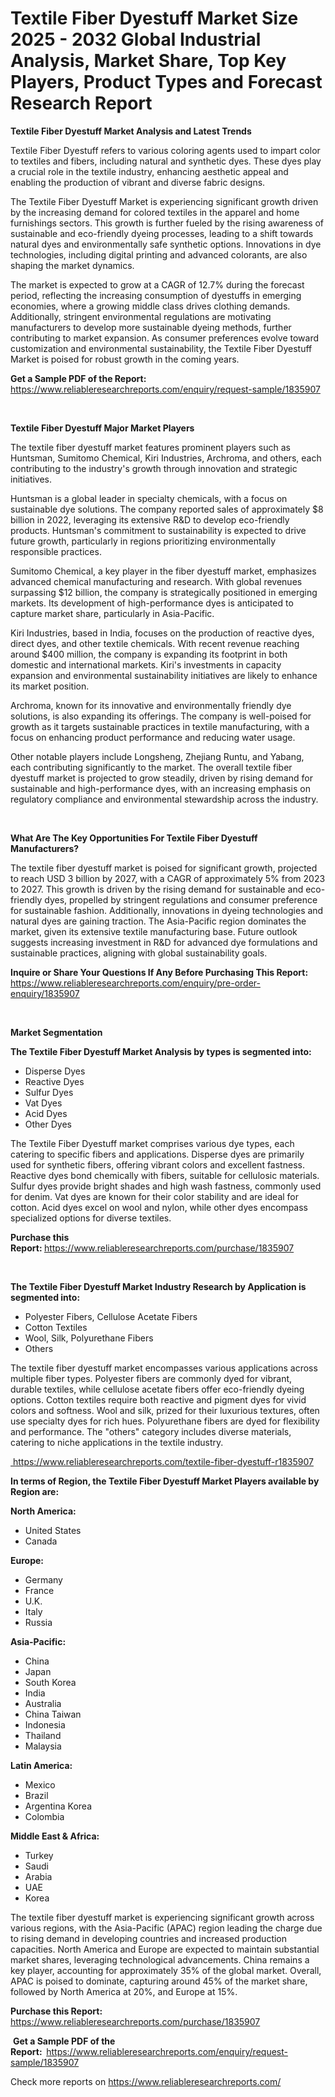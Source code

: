 <p><h1>Textile Fiber Dyestuff Market Size 2025 - 2032 Global Industrial Analysis, Market Share, Top Key Players, Product Types and Forecast Research Report</h1></p><p><strong>Textile Fiber Dyestuff Market Analysis and Latest Trends</strong></p>
<p><p>Textile Fiber Dyestuff refers to various coloring agents used to impart color to textiles and fibers, including natural and synthetic dyes. These dyes play a crucial role in the textile industry, enhancing aesthetic appeal and enabling the production of vibrant and diverse fabric designs. </p><p>The Textile Fiber Dyestuff Market is experiencing significant growth driven by the increasing demand for colored textiles in the apparel and home furnishings sectors. This growth is further fueled by the rising awareness of sustainable and eco-friendly dyeing processes, leading to a shift towards natural dyes and environmentally safe synthetic options. Innovations in dye technologies, including digital printing and advanced colorants, are also shaping the market dynamics.</p><p>The market is expected to grow at a CAGR of 12.7% during the forecast period, reflecting the increasing consumption of dyestuffs in emerging economies, where a growing middle class drives clothing demands. Additionally, stringent environmental regulations are motivating manufacturers to develop more sustainable dyeing methods, further contributing to market expansion. As consumer preferences evolve toward customization and environmental sustainability, the Textile Fiber Dyestuff Market is poised for robust growth in the coming years.</p></p>
<p><strong>Get a Sample PDF of the Report:&nbsp;</strong> <a href="https://www.reliableresearchreports.com/enquiry/request-sample/1835907?utm_campaign=2957&utm_medium=2&utm_source=Github&utm_content=ia&utm_term=26032025&utm_id=textile-fiber-dyestuff">https://www.reliableresearchreports.com/enquiry/request-sample/1835907</a></p>
<p>&nbsp;</p>
<p><strong>Textile Fiber Dyestuff Major Market Players</strong></p>
<p><p>The textile fiber dyestuff market features prominent players such as Huntsman, Sumitomo Chemical, Kiri Industries, Archroma, and others, each contributing to the industry's growth through innovation and strategic initiatives.</p><p>Huntsman is a global leader in specialty chemicals, with a focus on sustainable dye solutions. The company reported sales of approximately $8 billion in 2022, leveraging its extensive R&D to develop eco-friendly products. Huntsman's commitment to sustainability is expected to drive future growth, particularly in regions prioritizing environmentally responsible practices.</p><p>Sumitomo Chemical, a key player in the fiber dyestuff market, emphasizes advanced chemical manufacturing and research. With global revenues surpassing $12 billion, the company is strategically positioned in emerging markets. Its development of high-performance dyes is anticipated to capture market share, particularly in Asia-Pacific.</p><p>Kiri Industries, based in India, focuses on the production of reactive dyes, direct dyes, and other textile chemicals. With recent revenue reaching around $400 million, the company is expanding its footprint in both domestic and international markets. Kiri's investments in capacity expansion and environmental sustainability initiatives are likely to enhance its market position.</p><p>Archroma, known for its innovative and environmentally friendly dye solutions, is also expanding its offerings. The company is well-poised for growth as it targets sustainable practices in textile manufacturing, with a focus on enhancing product performance and reducing water usage.</p><p>Other notable players include Longsheng, Zhejiang Runtu, and Yabang, each contributing significantly to the market. The overall textile fiber dyestuff market is projected to grow steadily, driven by rising demand for sustainable and high-performance dyes, with an increasing emphasis on regulatory compliance and environmental stewardship across the industry.</p></p>
<p>&nbsp;</p>
<p><strong>What Are The Key Opportunities For Textile Fiber Dyestuff Manufacturers?</strong></p>
<p><p>The textile fiber dyestuff market is poised for significant growth, projected to reach USD 3 billion by 2027, with a CAGR of approximately 5% from 2023 to 2027. This growth is driven by the rising demand for sustainable and eco-friendly dyes, propelled by stringent regulations and consumer preference for sustainable fashion. Additionally, innovations in dyeing technologies and natural dyes are gaining traction. The Asia-Pacific region dominates the market, given its extensive textile manufacturing base. Future outlook suggests increasing investment in R&D for advanced dye formulations and sustainable practices, aligning with global sustainability goals.</p></p>
<p><strong>Inquire or Share Your Questions If Any Before Purchasing This Report:</strong> <a href="https://www.reliableresearchreports.com/enquiry/pre-order-enquiry/1835907?utm_campaign=2957&utm_medium=2&utm_source=Github&utm_content=ia&utm_term=26032025&utm_id=textile-fiber-dyestuff">https://www.reliableresearchreports.com/enquiry/pre-order-enquiry/1835907</a></p>
<p>&nbsp;</p>
<p><strong>Market Segmentation</strong></p>
<p><strong>The Textile Fiber Dyestuff Market Analysis by types is segmented into:</strong></p>
<p><ul><li>Disperse Dyes</li><li>Reactive Dyes</li><li>Sulfur Dyes</li><li>Vat Dyes</li><li>Acid Dyes</li><li>Other Dyes</li></ul></p>
<p><p>The Textile Fiber Dyestuff market comprises various dye types, each catering to specific fibers and applications. Disperse dyes are primarily used for synthetic fibers, offering vibrant colors and excellent fastness. Reactive dyes bond chemically with fibers, suitable for cellulosic materials. Sulfur dyes provide bright shades and high wash fastness, commonly used for denim. Vat dyes are known for their color stability and are ideal for cotton. Acid dyes excel on wool and nylon, while other dyes encompass specialized options for diverse textiles.</p></p>
<p><strong>Purchase this Report:&nbsp;</strong><a href="https://www.reliableresearchreports.com/purchase/1835907?utm_campaign=2957&utm_medium=2&utm_source=Github&utm_content=ia&utm_term=26032025&utm_id=textile-fiber-dyestuff">https://www.reliableresearchreports.com/purchase/1835907</a></p>
<p>&nbsp;</p>
<p><strong>The Textile Fiber Dyestuff Market Industry Research by Application is segmented into:</strong></p>
<p><ul><li>Polyester Fibers, Cellulose Acetate Fibers</li><li>Cotton Textiles</li><li>Wool, Silk, Polyurethane Fibers</li><li>Others</li></ul></p>
<p><p>The textile fiber dyestuff market encompasses various applications across multiple fiber types. Polyester fibers are commonly dyed for vibrant, durable textiles, while cellulose acetate fibers offer eco-friendly dyeing options. Cotton textiles require both reactive and pigment dyes for vivid colors and softness. Wool and silk, prized for their luxurious textures, often use specialty dyes for rich hues. Polyurethane fibers are dyed for flexibility and performance. The "others" category includes diverse materials, catering to niche applications in the textile industry.</p></p>
<p><a href="https://www.reliableresearchreports.com/textile-fiber-dyestuff-r1835907?utm_campaign=2957&utm_medium=2&utm_source=Github&utm_content=ia&utm_term=26032025&utm_id=textile-fiber-dyestuff">&nbsp;https://www.reliableresearchreports.com/textile-fiber-dyestuff-r1835907</a></p>
<p><strong>In terms of Region, the Textile Fiber Dyestuff Market Players available by Region are:</strong></p>
<p>
    <p> <strong> North America: </strong>
        <ul>
            <li>United States</li>
            <li>Canada</li>
        </ul>
        </p> 
    <p> <strong> Europe: </strong>
        <ul>
            <li>Germany</li>
            <li>France</li>
            <li>U.K.</li>
            <li>Italy</li>
            <li>Russia</li>
        </ul>
        </p> 
    <p> <strong> Asia-Pacific: </strong>
        <ul>
            <li>China</li>
            <li>Japan</li>
            <li>South Korea</li>
            <li>India</li>
            <li>Australia</li>
            <li>China Taiwan</li>
            <li>Indonesia</li>
            <li>Thailand</li>
            <li>Malaysia</li>
        </ul>
        </p> 
    <p> <strong> Latin America: </strong>
        <ul>
            <li>Mexico</li>
            <li>Brazil</li>
            <li>Argentina Korea</li>
            <li>Colombia</li>
        </ul>
        </p> 
    <p> <strong> Middle East & Africa: </strong>
        <ul>
            <li>Turkey</li>
            <li>Saudi</li>
            <li>Arabia</li>
            <li>UAE</li>
            <li>Korea</li>
        </ul>
    </p>
    </p>
<p><p>The textile fiber dyestuff market is experiencing significant growth across various regions, with the Asia-Pacific (APAC) region leading the charge due to rising demand in developing countries and increased production capacities. North America and Europe are expected to maintain substantial market shares, leveraging technological advancements. China remains a key player, accounting for approximately 35% of the global market. Overall, APAC is poised to dominate, capturing around 45% of the market share, followed by North America at 20%, and Europe at 15%.</p></p>
<p><strong>Purchase this Report: </strong><a href="https://www.reliableresearchreports.com/purchase/1835907?utm_campaign=2957&utm_medium=2&utm_source=Github&utm_content=ia&utm_term=26032025&utm_id=textile-fiber-dyestuff">https://www.reliableresearchreports.com/purchase/1835907</a></p>
<p>&nbsp;<strong>Get a Sample PDF of the Report:&nbsp;&nbsp;</strong><a href="https://www.reliableresearchreports.com/enquiry/request-sample/1835907?utm_campaign=2957&utm_medium=2&utm_source=Github&utm_content=ia&utm_term=26032025&utm_id=textile-fiber-dyestuff">https://www.reliableresearchreports.com/enquiry/request-sample/1835907</a></p>
<p><strong></strong></p>
<p>Check more reports on <a href="https://www.reliableresearchreports.com/?utm_campaign=2957&utm_medium=2&utm_source=Github&utm_content=ia&utm_term=26032025&utm_id=textile-fiber-dyestuff">https://www.reliableresearchreports.com/</a></p>